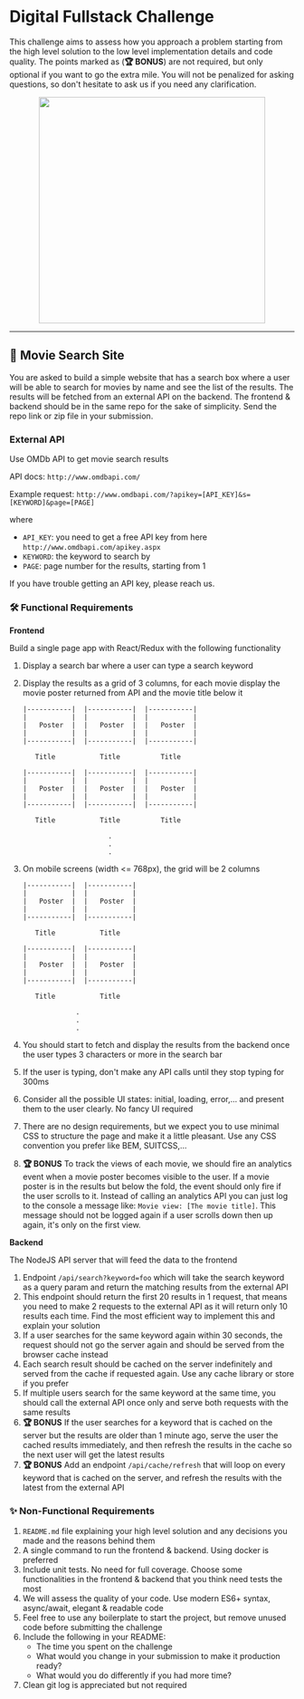 # Digital Fullstack Challenge

This challenge aims to assess how you approach a problem starting from the high level solution to the low level implementation details and code quality. The points marked as (**🏆 BONUS**) are not required, but only optional if you want to go the extra mile. You will not be penalized for asking questions, so don't hesitate to ask us if you need any clarification.

<p align="center">
    <img 
    width="400"
    src="https://vignette.wikia.nocookie.net/animaljam/images/d/d2/Challenge-accepted.png/revision/latest?cb=20140928111255">
</p>

---

## 🍿 Movie Search Site
You are asked to build a simple website that has a search box where a user will be able to search for movies by name and see the list of the results. The results will be fetched from an external API on the backend. The frontend & backend should be in the same repo for the sake of simplicity. Send the repo link or zip file in your submission.

### **External API**
Use OMDb API to get movie search results 

API docs: `http://www.omdbapi.com/`

Example request: `http://www.omdbapi.com/?apikey=[API_KEY]&s=[KEYWORD]&page=[PAGE]`

where
* `API_KEY`: you need to get a free API key from here `http://www.omdbapi.com/apikey.aspx`
* `KEYWORD`: the keyword to search by
* `PAGE`: page number for the results, starting from 1

If you have trouble getting an API key, please reach us.


###  🛠 **Functional Requirements**
 **Frontend**

Build a single page app with React/Redux with the following functionality
1. Display a search bar where a user can type a search keyword
1. Display the results as a grid of 3 columns, for each movie display the movie poster returned from API and the movie title below it

    ```
    |-----------|  |-----------|  |-----------| 
    |           |  |           |  |           | 
    |   Poster  |  |   Poster  |  |   Poster  | 
    |           |  |           |  |           | 
    |-----------|  |-----------|  |-----------| 
                                            
       Title           Title          Title      

    |-----------|  |-----------|  |-----------| 
    |           |  |           |  |           | 
    |   Poster  |  |   Poster  |  |   Poster  | 
    |           |  |           |  |           | 
    |-----------|  |-----------|  |-----------| 
                                            
       Title           Title          Title      
    
                         .
                         .
                         .  
    ```

1. On mobile screens (width <= 768px), the grid will be 2 columns

    ```
    |-----------|  |-----------| 
    |           |  |           | 
    |   Poster  |  |   Poster  | 
    |           |  |           | 
    |-----------|  |-----------| 
                                
       Title           Title    
 
    |-----------|  |-----------| 
    |           |  |           | 
    |   Poster  |  |   Poster  | 
    |           |  |           | 
    |-----------|  |-----------| 
                                
       Title           Title     
    
                 .
                 .
                 .    
    ```

1. You should start to fetch and display the results from the backend once the user types 3 characters or more in the search bar
1. If the user is typing, don't make any API calls until they stop typing for 300ms
1. Consider all the possible UI states: initial, loading, error,... and present them to the user clearly. No fancy UI required
1. There are no design requirements, but we expect you to use minimal CSS to structure the page and make it a little pleasant. Use any CSS convention you prefer like BEM, SUITCSS,...
1. **🏆 BONUS** To track the views of each movie, we should fire an analytics event when a movie poster becomes visible to the user. If a movie poster is in the results but below the fold, the event should only fire if the user scrolls to it. Instead of calling an analytics API you can just log to the console a message like: `Movie view: [The movie title]`. This message should not be logged again if a user scrolls down then up again, it's only on the first view.

**Backend**

The NodeJS API server that will feed the data to the frontend
1. Endpoint `/api/search?keyword=foo` which will take the search keyword as a query param and return the matching results from the external API
1. This endpoint should return the first 20 results in 1 request, that means you need to make 2 requests to the external API as it will return only 10 results each time. Find the most efficient way to implement this and explain your solution
1. If a user searches for the same keyword again within 30 seconds, the request should not go the server again and should be served from the browser cache instead
1. Each search result should be cached on the server indefinitely and served from the cache if requested again. Use any cache library or store if you prefer
1. If multiple users search for the same keyword at the same time, you should call the external API once only and serve both requests with the same results
1. **🏆 BONUS** If the user searches for a keyword that is cached on the server but the results are older than 1 minute ago, serve the user the cached results immediately, and then refresh the results in the cache so the next user will get the latest results
1. **🏆 BONUS** Add an endpoint `/api/cache/refresh` that will loop on every keyword that is cached on the server, and refresh the results with the latest from the external API


### ✨ **Non-Functional Requirements**
1. `README.md` file explaining your high level solution and any decisions you made and the reasons behind them
1. A single command to run the frontend & backend. Using docker is preferred
1. Include unit tests. No need for full coverage. Choose some functionalities in the frontend & backend that you think need tests the most
1. We will assess the quality of your code. Use modern ES6+ syntax, async/await, elegant & readable code
1. Feel free to use any boilerplate to start the project, but remove unused code before submitting the challenge
1. Include the following in your README:
    * The time you spent on the challenge
    * What would you change in your submission to make it production ready?
    * What would you do differently if you had more time?
1. Clean git log is appreciated but not required
